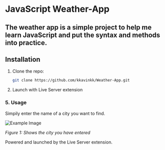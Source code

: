 # JavaScript Weather-App

## The weather app is a simple project to help me learn JavaScript and put the syntax and methods into practice.

## Installation
1. Clone the repo:
   ```bash
   git clone https://github.com/kkavinkk/Weather-App.git

2. Launch with Live Server extension

### **5. Usage**
Simpily enter the name of a city you want to find.

![Example Image](images\WeatherAppExample_usage.png)

*Figure 1: Shows the city you have entered*





Powered and launched by the Live Server extension.
